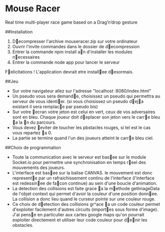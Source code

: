 # Mouse Racer
Real time multi-player race game based on a Drag’n’drop gesture

##Installation
1. Decompresser l'archive mouseracer.zip sur votre ordinateur
2. Ouvrir l'invite commandes dans le dossier de decompression
3. Entrer la commande npm install an d'installer les modules necessaires
4. Entrer la commande node app pour lancer le serveur

Felicitations ! L'application devrait etre installee desormais.

##Jeu
* Sur votre navigateur allez sur l'adresse "localhost :8080/index.html"
* Un pseudo vous sera demande, choisissez un pseudo qui permettra au serveur de vous
identier. (si vous choisissez un pseudo deja existant il sera remplace par pseudo bis)
* Sur votre ecran votre jeton est celui en vert, ceux de vos adversaires sont en bleu. Chaque
joueur doit deplacer son jeton vers le carre bleu a la n du parcours.
* Vous devez eviter de toucher les pbstacles rouges, si tel est le cas vous repartez a 0.
* La partie se termine quand l'un des joueurs atteint le carre bleu ciel.

##Choix de programmation
* Toute la communication avec le serveur est basee sur le module Socket.io pour permettre
une synchronisation en temps reel des mouvements des joueurs.
* L'interface est basee sur la balise CANVAS. le mouvement est donc represente par un
rafraichissement continu de l'interface (l'interface est redessinee de facon continue) au
sein d'une boucle d'animation.
* La detection des collisions est faite grace a la methode getImageData de l'objet
context qui permet d'avoir la couleur d'une position donnee. La collision a donc lieu
quand le curseur pointe sur une couleur rouge.
* Ce choix de detection des collisions gr^ace a un code couleur permet d'exploiter facilement
d'autres circuits (importes sous forme d'image). J'ai pense en particulier aux cartes
google maps qu'on pourrait exploiter directement et utiliser leur code couleur pour denir
les obstacles.
